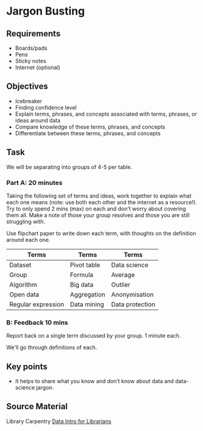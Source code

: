 Jargon Busting
==============

Requirements
------------

- Boards/pads
- Pens
- Sticky notes
- Internet (optional)

Objectives
----------

- Icebreaker
- Finding confidence level
- Explain terms, phrases, and concepts associated with terms, phrases, or ideas around data
- Compare knowledge of these terms, phrases, and concepts
- Differentiate between these terms, phrases, and concepts

Task
----

We will be separating into groups of 4-5 per table.

### Part A: 20 minutes

Taking the following set of terms and ideas, work together to explain what each one means (note: use both each other and the internet as a resource!).  Try to only spend 2 mins (max) on each and don't worry about covering them all.  Make a note of those your group resolves and those you are still struggling with.

Use flipchart paper to write down each term, with thoughts on the definition around each one.

| Terms | Terms | Terms |
| ----- | ----- | ----- |
| Dataset | Pivot table | Data science |
| Group | Formula | Average |
| Algorithm | Big data | Outlier |
| Open data | Aggregation | Anonymisation |
| Regular expression | Data mining | Data protection |

### B: Feedback 10 mins

Report back on a single term discussed by your group. 1 minute each.

We'll go through definitions of each.

Key points
----------

- It helps to share what you know and don’t know about data and data-science jargon.

Source Material
---------------

Library Carpentry [Data Intro for Librarians](http://data-lessons.github.io/library-data-intro/)